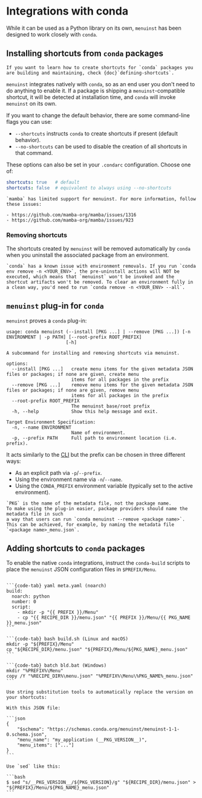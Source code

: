 # Integrations with conda

While it can be used as a Python library on its own,
`menuinst` has been designed to work closely with `conda`.

## Installing shortcuts from `conda` packages

```{tip}
If you want to learn how to create shortcuts for `conda` packages you are building and maintaining, check {doc}`defining-shortcuts`.
```

`menuinst` integrates natively with `conda`, so as an end user you don't need to do anything to enable it.
If a package is shipping a `menuinst`-compatible shortcut, it will be detected at installation time, and `conda` will invoke `menuinst` on its own.

If you want to change the default behavior, there are some command-line flags you can use:

- `--shortcuts` instructs `conda` to create shortcuts if present (default behavior).
- `--no-shortcuts` can be used to disable the creation of all shortcuts in that command.

These options can also be set in your `.condarc` configuration. Choose one of:

```yaml
shortcuts: true   # default
shortcuts: false  # equivalent to always using --no-shortcuts
```

```{note}
`mamba` has limited support for menuinst. For more information, follow these issues:

- https://github.com/mamba-org/mamba/issues/1316
- https://github.com/mamba-org/mamba/issues/923
```

### Removing shortcuts

The shortcuts created by `menuinst` will be removed automatically by `conda` when you uninstall the associated package from an environment.

```{warning}
`conda` has a known issue with environment removals. If you run `conda env remove -n <YOUR_ENV>`, the pre-uninstall actions will NOT be executed, which means that `menuinst` won't be invoked and the shortcut artifacts won't be removed. To clear an environment fully in a clean way, you'd need to run `conda remove -n <YOUR_ENV> --all`.
```

## `menuinst` plug-in for `conda`

`menuinst` proves a `conda` plug-in:

```shell
usage: conda menuinst (--install [PKG ...] | --remove [PKG ...]) [-n ENVIRONMENT | -p PATH] [--root-prefix ROOT_PREFIX]
                      [-h]

A subcommand for installing and removing shortcuts via menuinst.

options:
  --install [PKG ...]   create menu items for the given metadata JSON files or packages; if none are given, create menu
                        items for all packages in the prefix
  --remove [PKG ...]    remove menu items for the given metadata JSON files or packages; if none are given, remove menu
                        items for all packages in the prefix
  --root-prefix ROOT_PREFIX
                        The menuinst base/root prefix
  -h, --help            Show this help message and exit.

Target Environment Specification:
  -n, --name ENVIRONMENT
                        Name of environment.
  -p, --prefix PATH     Full path to environment location (i.e. prefix).
```

It acts similarly to the [CLI](./getting-started) but the prefix can be chosen in three
different ways:

* As an explicit path via `-p`/`--prefix`.
* Using the environment name via `-n`/`--name`.
* Using the `CONDA_PREFIX` environment variable (typically set to the active environment).

```{note}
`PKG` is the name of the metadata file, not the package name.
To make using the plug-in easier, package providers should name the metadata file in such
a way that users can run `conda menuinst --remove <package name>`.
This can be achieved, for example, by naming the metadata file `<package name>_menu.json`.
```

## Adding shortcuts to `conda` packages

To enable the native `conda` integrations, instruct the `conda-build` scripts to place the `menuinst` JSON configuration files in `$PREFIX/Menu`.


````{tabs}

```{code-tab} yaml meta.yaml (noarch)
build:
  noarch: python
  number: 0
  script:
    - mkdir -p "{{ PREFIX }}/Menu"
    - cp "{{ RECIPE_DIR }}/menu.json" "{{ PREFIX }}/Menu/{{ PKG_NAME }}_menu.json"
```

```{code-tab} bash build.sh (Linux and macOS)
mkdir -p "${PREFIX}/Menu"
cp "${RECIPE_DIR}/menu.json" "${PREFIX}/Menu/${PKG_NAME}_menu.json"
```

```{code-tab} batch bld.bat (Windows)
mkdir "%PREFIX%\Menu"
copy /Y "%RECIPE_DIR%\menu.json" "%PREFIX%\Menu\%PKG_NAME%_menu.json"
```
````

````{tip}
Use string substitution tools to automatically replace the version on your shortcuts:

With this JSON file:

```json
{
    "$schema": "https://schemas.conda.org/menuinst/menuinst-1-1-0.schema.json",
    "menu_name": "my_application (__PKG_VERSION__)",
    "menu_items": ["..."]
}
```

Use `sed` like this:

```bash
$ sed "s/__PKG_VERSION__/${PKG_VERSION}/g" "${RECIPE_DIR}/menu.json" > "${PREFIX}/Menu/${PKG_NAME}_menu.json"
```
````
